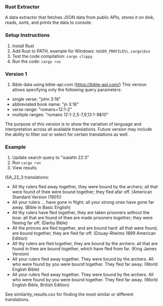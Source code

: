 ### Rust Extractor
A data extractor that fetches JSON data from public APIs, stores it on disk, reads, sorts, and prints the data to console.

### Setup Instructions
1. Install Rust
2. Add Rust to PATH, example for Windows: `%USER_PROFILE%\.cargo\bin`
3. Test the code compilation: `cargo clippy`
4. Run the code: `cargo run`

### Version 1
1. Bible data using bible-api.com (https://bible-api.com/)
This version allows specifying only the following query parameters:
- single verse: "john 3:16"
- abbreviated book name: "jn 3:16"
- verse range: "romans+12:1-2"
- multiple ranges: "romans 12:1-2,5-7,9,13:1-9&10"

The purpose of this version is to show the variation of language and interpretation across all available translations.
Future version may include the ability to filter out or select for certain translations as well.

### Example
1. Update search query to "isaiahh 22:3"
2. Run `cargo run`
3. View results

ISA_22_3 translations:
- All thy rulers fled away together, they were bound by the archers; all that were found of thee were bound together; they fled afar off. (American Standard Version (1901))
- All your rulers ... have gone in flight; all your strong ones have gone far away. (Bible in Basic English)
- All thy rulers have fled together, they are taken prisoners without the bow: all that are found of thee are made prisoners together; they were fleeing far off. (Darby Bible)
- All the princes are fled together, and are bound hard: all that were found, are bound together, they are fled far off. (Douay-Rheims 1899 American Edition)
- All thy rulers are fled together, they are bound by the archers: all that are found in thee are bound together, which have fled from far.  (King James Version)
- All your rulers fled away together. They were bound by the archers. All who were found by you were bound together. They fled far away.  (World English Bible)
- All your rulers fled away together. They were bound by the archers. All who were found by you were bound together. They fled far away.  (World English Bible, British Edition)

See similarity_results.csv for finding the most similar or different translations.
